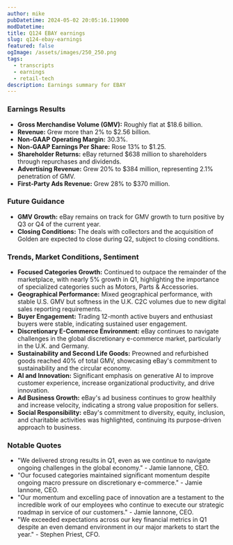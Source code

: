 ```yaml
---
author: mike
pubDatetime: 2024-05-02 20:05:16.119000
modDatetime: 
title: Q124 EBAY earnings
slug: q124-ebay-earnings
featured: false
ogImage: /assets/images/250_250.png
tags:
  - transcripts
  - earnings
  - retail-tech
description: Earnings summary for EBAY
---
```

### Earnings Results

- **Gross Merchandise Volume (GMV):** Roughly flat at $18.6 billion.
- **Revenue:** Grew more than 2% to $2.56 billion.
- **Non-GAAP Operating Margin:** 30.3%.
- **Non-GAAP Earnings Per Share:** Rose 13% to $1.25.
- **Shareholder Returns:** eBay returned $638 million to shareholders through repurchases and dividends.
- **Advertising Revenue:** Grew 20% to $384 million, representing 2.1% penetration of GMV.
- **First-Party Ads Revenue:** Grew 28% to $370 million.

### Future Guidance

- **GMV Growth:** eBay remains on track for GMV growth to turn positive by Q3 or Q4 of the current year.
- **Closing Conditions:** The deals with collectors and the acquisition of Golden are expected to close during Q2, subject to closing conditions.

### Trends, Market Conditions, Sentiment

- **Focused Categories Growth:** Continued to outpace the remainder of the marketplace, with nearly 5% growth in Q1, highlighting the importance of specialized categories such as Motors, Parts & Accessories.
- **Geographical Performance:** Mixed geographical performance, with stable U.S. GMV but softness in the U.K. C2C volumes due to new digital sales reporting requirements.
- **Buyer Engagement:** Trading 12-month active buyers and enthusiast buyers were stable, indicating sustained user engagement.
- **Discretionary E-Commerce Environment:** eBay continues to navigate challenges in the global discretionary e-commerce market, particularly in the U.K. and Germany.
- **Sustainability and Second Life Goods:** Preowned and refurbished goods reached 40% of total GMV, showcasing eBay's commitment to sustainability and the circular economy.
- **AI and Innovation:** Significant emphasis on generative AI to improve customer experience, increase organizational productivity, and drive innovation.
- **Ad Business Growth:** eBay's ad business continues to grow healthily and increase velocity, indicating a strong value proposition for sellers.
- **Social Responsibility:** eBay's commitment to diversity, equity, inclusion, and charitable activities was highlighted, continuing its purpose-driven approach to business.

### Notable Quotes

- "We delivered strong results in Q1, even as we continue to navigate ongoing challenges in the global economy." - Jamie Iannone, CEO.
- "Our focused categories maintained significant momentum despite ongoing macro pressure on discretionary e-commerce." - Jamie Iannone, CEO.
- "Our momentum and excelling pace of innovation are a testament to the incredible work of our employees who continue to execute our strategic roadmap in service of our customers." - Jamie Iannone, CEO.
- "We exceeded expectations across our key financial metrics in Q1 despite an even demand environment in our major markets to start the year." - Stephen Priest, CFO.
